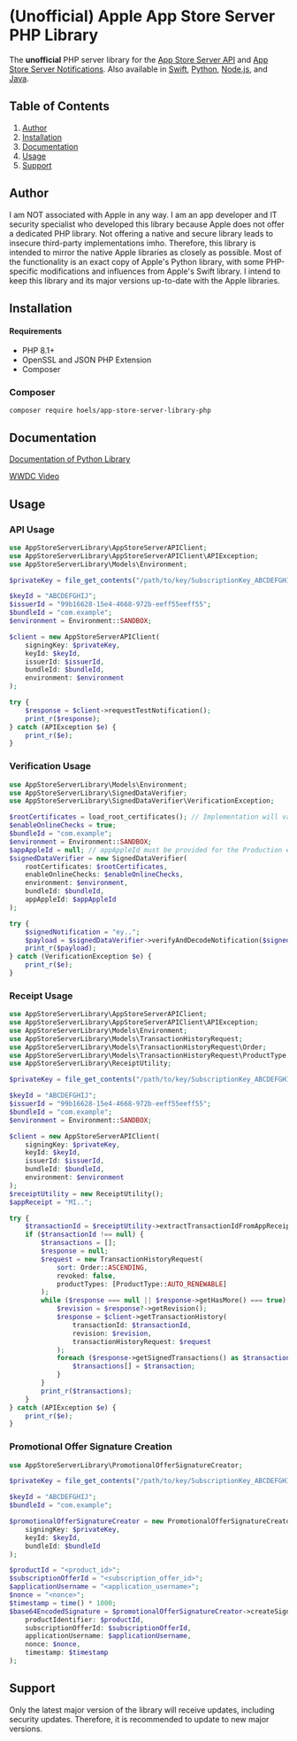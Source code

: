 # (Unofficial) Apple App Store Server PHP Library
The **unofficial** PHP server library for the
[App Store Server API](https://developer.apple.com/documentation/appstoreserverapi) and
[App Store Server Notifications](https://developer.apple.com/documentation/appstoreservernotifications).
Also available in
[Swift](https://github.com/apple/app-store-server-library-swift),
[Python](https://github.com/apple/app-store-server-library-python),
[Node.js](https://github.com/apple/app-store-server-library-node), and
[Java](https://github.com/apple/app-store-server-library-java).

## Table of Contents
1. [Author](#author)
2. [Installation](#installation)
3. [Documentation](#documentation)
4. [Usage](#usage)
5. [Support](#support)

## Author

I am NOT associated with Apple in any way. I am an app developer and IT security specialist who developed this library
because Apple does not offer a dedicated PHP library. Not offering a native and secure library leads to insecure
third-party implementations imho. Therefore, this library is intended to mirror the native Apple libraries as closely as
possible. Most of the functionality is an exact copy of Apple's Python library, with some PHP-specific modifications and
influences from Apple's Swift library. I intend to keep this library and its major versions up-to-date with the Apple
libraries.

## Installation

#### Requirements

- PHP 8.1+
- OpenSSL and JSON PHP Extension
- Composer

### Composer
```shell
composer require hoels/app-store-server-library-php
```

## Documentation

[Documentation of Python Library](https://apple.github.io/app-store-server-library-python/)

[WWDC Video](https://developer.apple.com/videos/play/wwdc2023/10143/)

## Usage

### API Usage

```php
use AppStoreServerLibrary\AppStoreServerAPIClient;
use AppStoreServerLibrary\AppStoreServerAPIClient\APIException;
use AppStoreServerLibrary\Models\Environment;

$privateKey = file_get_contents("/path/to/key/SubscriptionKey_ABCDEFGHIJ.p8"); // Implementation will vary

$keyId = "ABCDEFGHIJ";
$issuerId = "99b16628-15e4-4668-972b-eeff55eeff55";
$bundleId = "com.example";
$environment = Environment::SANDBOX;

$client = new AppStoreServerAPIClient(
    signingKey: $privateKey,
    keyId: $keyId,
    issuerId: $issuerId,
    bundleId: $bundleId,
    environment: $environment
);

try {
    $response = $client->requestTestNotification();
    print_r($response);
} catch (APIException $e) {
    print_r($e);
}
```

### Verification Usage

```php
use AppStoreServerLibrary\Models\Environment;
use AppStoreServerLibrary\SignedDataVerifier;
use AppStoreServerLibrary\SignedDataVerifier\VerificationException;

$rootCertificates = load_root_certificates(); // Implementation will vary
$enableOnlineChecks = true;
$bundleId = "com.example";
$environment = Environment::SANDBOX;
$appAppleId = null; // appAppleId must be provided for the Production environment
$signedDataVerifier = new SignedDataVerifier(
    rootCertificates: $rootCertificates,
    enableOnlineChecks: $enableOnlineChecks,
    environment: $environment,
    bundleId: $bundleId,
    appAppleId: $appAppleId
);

try {
    $signedNotification = "ey..";
    $payload = $signedDataVerifier->verifyAndDecodeNotification($signedNotification);
    print_r($payload);
} catch (VerificationException $e) {
    print_r($e);
}
```

### Receipt Usage

```php
use AppStoreServerLibrary\AppStoreServerAPIClient;
use AppStoreServerLibrary\AppStoreServerAPIClient\APIException;
use AppStoreServerLibrary\Models\Environment;
use AppStoreServerLibrary\Models\TransactionHistoryRequest;
use AppStoreServerLibrary\Models\TransactionHistoryRequest\Order;
use AppStoreServerLibrary\Models\TransactionHistoryRequest\ProductType;
use AppStoreServerLibrary\ReceiptUtility;

$privateKey = file_get_contents("/path/to/key/SubscriptionKey_ABCDEFGHIJ.p8"); // Implementation will vary

$keyId = "ABCDEFGHIJ";
$issuerId = "99b16628-15e4-4668-972b-eeff55eeff55";
$bundleId = "com.example";
$environment = Environment::SANDBOX;

$client = new AppStoreServerAPIClient(
    signingKey: $privateKey,
    keyId: $keyId,
    issuerId: $issuerId,
    bundleId: $bundleId,
    environment: $environment
);
$receiptUtility = new ReceiptUtility();
$appReceipt = "MI..";

try {
    $transactionId = $receiptUtility->extractTransactionIdFromAppReceipt($appReceipt);
    if ($transactionId !== null) {
        $transactions = [];
        $response = null;
        $request = new TransactionHistoryRequest(
            sort: Order::ASCENDING,
            revoked: false,
            productTypes: [ProductType::AUTO_RENEWABLE]
        );
        while ($response === null || $response->getHasMore() === true) {
            $revision = $response?->getRevision();
            $response = $client->getTransactionHistory(
                transactionId: $transactionId,
                revision: $revision,
                transactionHistoryRequest: $request
            );
            foreach ($response->getSignedTransactions() as $transaction) {
                $transactions[] = $transaction;
            }
        }
        print_r($transactions);
    }
} catch (APIException $e) {
    print_r($e);
}
```

### Promotional Offer Signature Creation

```php
use AppStoreServerLibrary\PromotionalOfferSignatureCreator;

$privateKey = file_get_contents("/path/to/key/SubscriptionKey_ABCDEFGHIJ.p8"); // Implementation will vary

$keyId = "ABCDEFGHIJ";
$bundleId = "com.example";

$promotionalOfferSignatureCreator = new PromotionalOfferSignatureCreator(
    signingKey: $privateKey,
    keyId: $keyId,
    bundleId: $bundleId
);

$productId = "<product_id>";
$subscriptionOfferId = "<subscription_offer_id>";
$applicationUsername = "<application_username>";
$nonce = "<nonce>";
$timestamp = time() * 1000;
$base64EncodedSignature = $promotionalOfferSignatureCreator->createSignature(
    productIdentifier: $productId,
    subscriptionOfferId: $subscriptionOfferId,
    applicationUsername: $applicationUsername,
    nonce: $nonce,
    timestamp: $timestamp
);
```

## Support

Only the latest major version of the library will receive updates, including security updates. Therefore, it is
recommended to update to new major versions.
